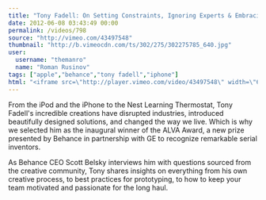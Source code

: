 ```yaml
---
title: "Tony Fadell: On Setting Constraints, Ignoring Experts & Embracing Self-Doubt"
date: 2012-06-08 03:43:49 00:00
permalink: /videos/798
source: "http://vimeo.com/43497548"
thumbnail: "http://b.vimeocdn.com/ts/302/275/302275785_640.jpg"
user:
  username: "themanro"
  name: "Roman Rusinov"
tags: ["apple","behance","tony fadell","iphone"]
html: "<iframe src=\"http://player.vimeo.com/video/43497548\" width=\"640\" height=\"480\" frameborder=\"0\" webkitAllowFullScreen mozallowfullscreen allowFullScreen></iframe>"
---
```


From the iPod and the iPhone to the Nest Learning Thermostat, Tony Fadell's incredible creations have disrupted industries, introduced beautifully designed solutions, and changed the way we live. Which is why we selected him as the inaugural winner of the ALVA Award, a new prize presented by Behance in partnership with GE to recognize remarkable serial inventors.

As Behance CEO Scott Belsky interviews him with questions sourced from the creative community, Tony shares insights on everything from his own creative process, to best practices for prototyping, to how to keep your team motivated and passionate for the long haul.